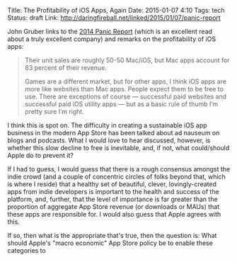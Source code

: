 Title: The Profitability of iOS Apps, Again
Date: 2015-01-07 4:10
Tags: tech
Status: draft
Link: http://daringfireball.net/linked/2015/01/07/panic-report

John Gruber links to the [2014 Panic Report]() (which is an excellent read about a truly excellent
company) and remarks on the profitability of iOS apps:

> Their unit sales are roughly 50-50 Mac/iOS, but Mac apps account for 83 percent of their revenue.
>
> Games are a different market, but for other apps, I think iOS apps are more like websites than Mac
> apps. People expect them to be free to use. There are exceptions of course — successful paid
> websites and successful paid iOS utility apps — but as a basic rule of thumb I’m pretty sure I’m
> right.

I think this is spot on. The difficulty in creating a sustainable iOS app business in the modern
App Store has been talked about ad nauseum on blogs and podcasts. What I would love to hear
discussed, however, is whether this slow decline to free is inevitable, and, if not, what
could/should Apple do to prevent it?

If I had to guess, I would guess that there is a rough consensus amongst the indie crowd (and
a couple of concentric circles of folks beyond that, which is where I reside) that a healthy
set of beautiful, clever, lovingly-created apps from indie developers is important to the health and
success of the platform, and, further, that the level of importance is far greater than the
proportion of aggregate App Store revenue (or downloads or MAUs) that these apps are responsible
for. I would also guess that Apple agrees with this.

If so, then what is the appropriate that's true, then the question is: What should Apple's "macro economic" App Store policy be to
enable these categories to 


[2014 Panic Report]: http://www.panic.com/blog/the-2014-panic-report/